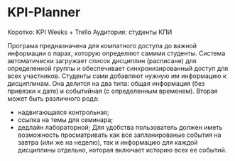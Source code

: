 # KPI-Planner

Коротко: KPI Weeks + Trello
Аудитория: студенты КПИ

Програма предназначена для компатного доступа до важной информации о парах, которую определяют самими студенты. Система автоматически загружает список дисциплин (расписане) для определенной группы и обеспечивает синхронизированный доступ для всех участников. Студенты сами добавляют нужную им информацию к дисциплинам. Она делится на два типа: общая информация (без привязки к дате) и событийная (с определенным временем). Вторая может быть различного рода:
- надвигающаяся контрольная; 
- ссылка на темы для семинара; 
- дедлайн лабораторной;
Для удобства пользователь должен иметь возможность просматривать как все запланированые события на завтра (или же на неделю), так и информацию для каждой дисциплины отдельно, которая включает историю всех ее событий.  


